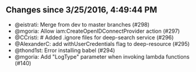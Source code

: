 ## Changes since 3/25/2016, 4:49:44 PM

 * @eistrati: Merge from dev to master branches (#298)
 * @mgoria: Allow iam:CreateOpenIDConnectProvider action (#297)
 * @CCristi: # Added .ignore files for deep-search service (#296)
 * @AlexanderC: add withUserCredentials flag to deep-resource (#295)
 * @thond1st: Error installing babel (#294)
 * @mgoria: Add "LogType" parameter when invoking lambda functions (#140)


